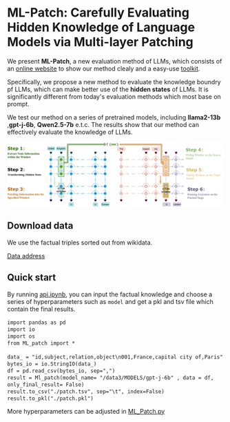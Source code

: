 # ML-Patch: Carefully Evaluating Hidden Knowledge of Language Models via Multi-layer Patching

We present **ML-Patch**, a new evaluation method of LLMs, which consists of an [online website](http://103.235.229.133:9622/#/) to show our method clealy and a easy-use [toolkit](https://github.com/Turingzero0/ML_Patch/blob/master/api.ipynb).

Specifically, we propose a new method to evaluate the knowledge boundry pf LLMs, which can make better use of the **hidden states** of LLMs. It is significantly different from today's evaluation methods which most base on prompt.

We test our method on a series of pretrained models, including **llama2-13b** ,**gpt-j-6b**, **Qwen2.5-7b** e.t.c. The results show that our method can effectively evaluate the knowledge of LLMs.

![image](patch.jpg)

## Download data

We use the factual triples sorted out from wikidata.

[Data address](https://github.com/PAIR-code/interpretability/tree/master/patchscopes/code/preprocessed_data/factual)

## Quick start

By running [api.ipynb](https://github.com/Turingzero0/ML_Patch/blob/master/api.ipynb), you can input the factual knowledge and choose a series of hyperparameters such as `model` and get a pkl and tsv file which contain the final results.

```
import pandas as pd
import io
import os
from ML_patch import *

data_ = "id,subject,relation,object\n001,France,capital city of,Paris"
bytes_io = io.StringIO(data_)
df = pd.read_csv(bytes_io, sep=",")
result = Ml_patch(model_name= "/data3/MODELS/gpt-j-6b" , data = df, only_final_result= False)
result.to_csv("./patch.tsv", sep="\t", index=False)
result.to_pkl("./patch.pkl")
```

More hyperparameters can be adjusted in [ML_Patch.py](https://github.com/Turingzero0/ML_Patch/blob/master/ML_patch.py)

